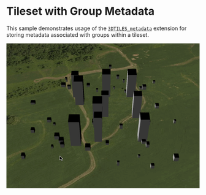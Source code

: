 # Tileset with Group Metadata

This sample demonstrates usage of the [`3DTILES_metadata`](https://github.com/CesiumGS/3d-tiles/tree/main/extensions/3DTILES_metadata) extension for storing metadata associated with groups within a tileset.

![TilesetWithGroupMetadata](screenshot/TilesetWithGroupMetadata.gif)
